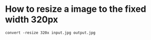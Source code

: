 # How to resize a image to the fixed width 320px
```shell
convert -resize 320x input.jpg output.jpg
```

